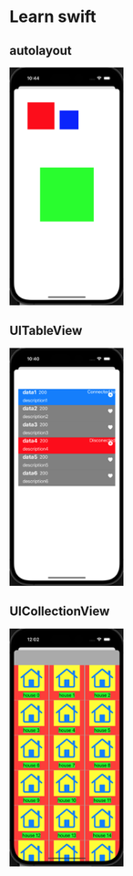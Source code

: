 # Learn swift

## autolayout
<img src="Docs/screenshots/autolayout.png" width="200"/>

## UITableView
<img src="Docs/screenshots/tableview.png" width="200"/>

## UICollectionView
<img src="Docs/screenshots/collectionview.png" width="200"/>